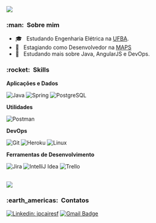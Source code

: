 
![](https://komarev.com/ghpvc/?username=jpcairesf&color=006bed)

<h3> :man: &nbsp;Sobre mim </h3>

- 🎓 &nbsp; Estudando Engenharia Elétrica na <a href="http://www.eng.ufba.br">UFBA</a>.
- 💼 &nbsp; Estagiando como Desenvolvedor na <a href="maps.com.br">MAPS</a>
- 🌱 &nbsp; Estudando mais sobre Java, AngularJS e DevOps.

<h3> :rocket: &nbsp;Skills </h3>

**Aplicações e Dados**

  ![Java](https://img.shields.io/badge/Java-ED8B00?style=for-the-badge&logo=java&logoColor=white)
  ![Spring](https://img.shields.io/badge/Spring-6DB33F?style=for-the-badge&logo=spring&logoColor=white)
  ![PostgreSQL](https://img.shields.io/badge/PostgreSQL-316192?style=for-the-badge&logo=postgresql&logoColor=white)

**Utilidades**

  ![Postman](https://img.shields.io/badge/Postman-FF6C37?style=for-the-badge&logo=Postman&logoColor=white)

**DevOps**

  ![Git](https://img.shields.io/badge/GIT-E44C30?style=for-the-badge&logo=git&logoColor=white)
  ![Heroku](https://img.shields.io/badge/Heroku-430098?style=for-the-badge&logo=heroku&logoColor=white)
  ![Linux](https://img.shields.io/badge/Linux-E34F26?style=for-the-badge&logo=linux&logoColor=black)

**Ferramentas de Desenvolvimento**

  ![Jira](https://img.shields.io/badge/Jira-0052CC?style=for-the-badge&logo=Jira&logoColor=white)
  ![IntelliJ Idea](https://img.shields.io/badge/IntelliJ_IDEA-000000.svg?style=for-the-badge&logo=intellij-idea&logoColor=white)
  ![Trello](https://img.shields.io/badge/Trello-0052CC?style=for-the-badge&logo=trello&logoColor=white)

<br/>

<a href="https://github.com/jpcairesf">
  <img align="center" src="https://github-readme-stats.vercel.app/api/top-langs/?username=jpcairesf&theme=tokyonight&hide_langs_below=1" />
</a>

<br/>

<h3> :earth_americas: &nbsp;Contatos </h3> 

[![Linkedin: jpcairesf](https://img.shields.io/badge/-jpcairesf-blue?style=flat-square&logo=Linkedin&logoColor=white&link=https://www.linkedin.com/in/jpcairesf/)](https://www.linkedin.com/in/jpcairesf/)
[![Gmail Badge](https://img.shields.io/badge/-jpcairesf@gmail.com-006bed?style=flat-square&logo=Gmail&logoColor=white&link=mailto:jpcairesf@gmail.com)](mailto:jpcairesf@gmail.com)
